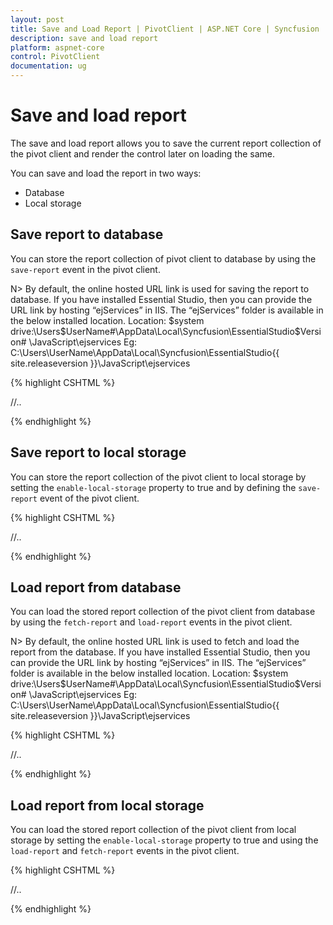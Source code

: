 ```yaml
---
layout: post
title: Save and Load Report | PivotClient | ASP.NET Core | Syncfusion
description: save and load report
platform: aspnet-core
control: PivotClient
documentation: ug
---
```


# Save and load report

The save and load report allows you to save the current report collection of the pivot client and render the control later on loading the same.

You can save and load the report in two ways:

* Database
* Local storage

## Save report to database

You can store the report collection of pivot client to database by using the `save-report` event in the pivot client.

N> By default, the online hosted URL link is used for saving the report to database. If you have installed Essential Studio, then you can provide the URL link by hosting “ejServices” in IIS. The “ejServices” folder is available in the below installed location.
Location:  $system drive:\Users\$UserName#\AppData\Local\Syncfusion\EssentialStudio\$Version# \JavaScript\ejservices
Eg: C:\Users\UserName\AppData\Local\Syncfusion\EssentialStudio\{{ site.releaseversion }}\JavaScript\ejservices

{% highlight CSHTML %}

<ej-pivot-client id="PivotClient1" save-report="saveReportSettings">
      //..
</ej-pivot-client>

<script>
    function saveReportSettings(args) {
        if(args.saveReportSettings)
            return args.saveReportSetting.url = "https://js.syncfusion.com/ejservices/api/PivotClient/Olap"; //You can provide the hosted URL link to save report in DB here.
    }
</script>

{% endhighlight %}

## Save report to local storage

You can store the report collection of the pivot client to local storage by setting the `enable-local-storage` property to true and by defining the `save-report` event of the pivot client.

{% highlight CSHTML %}

<ej-pivot-client id="PivotClient1" save-report="saveReportSettings" enable-local-storage="true">
      //..
</ej-pivot-client>

<script>
    function saveReportSettings(args) {
        var reportCollection = [];
        if ((localStorage.pivotClientRPTCollection != "" && !ej.isNullOrUndefined(localStorage.pivotClientRPTCollection))) {
            reportCollection = JSON.parse(localStorage.pivotClientRPTCollection);
        }
        if(args.saveReportSettings){
            reportCollection.push(({ reportName: args.saveReportSetting.reportName, reportCol: args.saveReportSetting.reportCollection }));
            localStorage.pivotClientRPTCollection = JSON.stringify(reportCollection);;
        }
    }
</script>

{% endhighlight %}

## Load report from database

You can load the stored report collection of the pivot client from database by using the `fetch-report`  and `load-report` events in the pivot client.

N> By default, the online hosted URL link is used to fetch and load the report from the database. If you have installed Essential Studio, then you can provide the URL link by hosting “ejServices” in IIS. The “ejServices” folder is available in the below installed location.
Location:  $system drive:\Users\$UserName#\AppData\Local\Syncfusion\EssentialStudio\$Version# \JavaScript\ejservices
Eg: C:\Users\UserName\AppData\Local\Syncfusion\EssentialStudio\{{ site.releaseversion }}\JavaScript\ejservices

{% highlight CSHTML %}

<ej-pivot-client id="PivotClient1" load-report="reportSettings" fetch-report="reportSettings">
//..
</ej-pivot-client>

<script>
    function reportSettings(args) {

        if (args.fetchReportSetting)
            return args.fetchReportSetting.url = "https://js.syncfusion.com/ejservices/api/PivotClient/Olap";//you can provide the hosted url link to fetch report from DB here

        else if (args.loadReportSetting)
            return args.loadReportSetting.url = "https://js.syncfusion.com/ejservices/api/PivotClient/Olap";//you can provide the hosted url link to load report from DB here
    }
</script>
{% endhighlight %}

## Load report from local storage

You can load the stored report collection of the pivot client from local storage by setting the `enable-local-storage` property to true and using the `load-report` and `fetch-report` events in the pivot client.

{% highlight CSHTML %}

<ej-pivot-client id="PivotClient1" load-report="reportSettings" fetch-report="reportSettings" enable-local-storage="true">
//..
</ej-pivot-client>

<script>
    function reportSettings(args) {
        var reportCollection = [];
        if ((localStorage.pivotClientRPTCollection != "" && !ej.isNullOrUndefined(localStorage.pivotClientRPTCollection))) {
            reportCollection = JSON.parse(localStorage.pivotClientRPTCollection);
        }
        if (args.fetchReportSetting)
            args.fetchReportSetting.reportList = $.map(reportCollection, function (item, index) { return item.reportName; }).join("__");
        else if (args.loadReportSetting)
            args.loadReportSetting.reportCollection = $.map(reportCollection, function (item, index) { if (item.reportName == args.loadReportSetting.selectedReport) return item.reportCol; });
    }
</script>
{% endhighlight %}